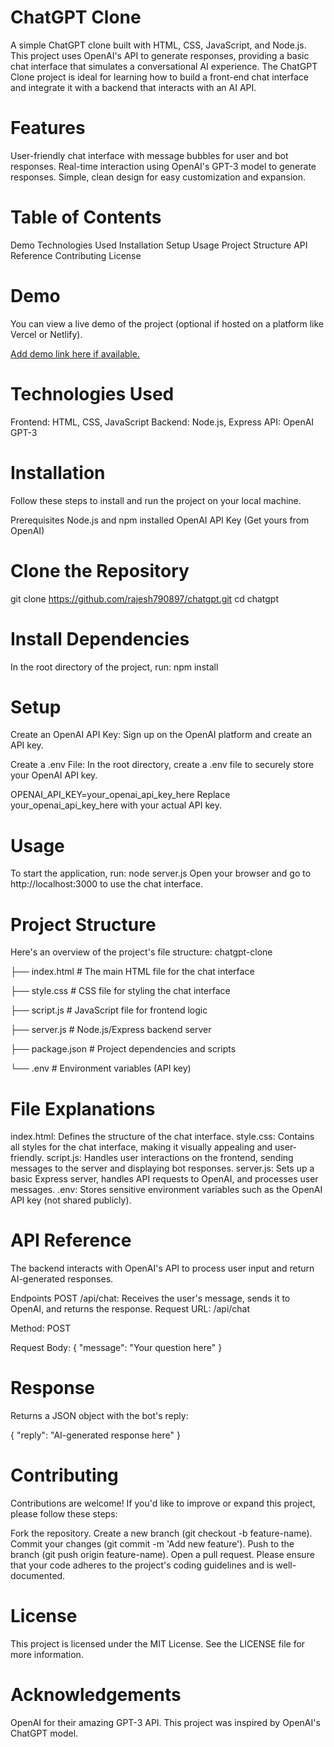 # ChatGPT Clone
A simple ChatGPT clone built with HTML, CSS, JavaScript, and Node.js. This project uses OpenAI's API to generate responses, providing a basic chat interface that simulates a conversational AI experience. The ChatGPT Clone project is ideal for learning how to build a front-end chat interface and integrate it with a backend that interacts with an AI API.

# Features
User-friendly chat interface with message bubbles for user and bot responses.
Real-time interaction using OpenAI's GPT-3 model to generate responses.
Simple, clean design for easy customization and expansion.

# Table of Contents
Demo
Technologies Used
Installation
Setup
Usage
Project Structure
API Reference
Contributing
License

# Demo
You can view a live demo of the project (optional if hosted on a platform like Vercel or Netlify).

[Add demo link here if available.
](https://rajesh790897.github.io/chatgpt/)
# Technologies Used
Frontend: HTML, CSS, JavaScript
Backend: Node.js, Express
API: OpenAI GPT-3

# Installation
Follow these steps to install and run the project on your local machine.

Prerequisites
Node.js and npm installed
OpenAI API Key (Get yours from OpenAI)

# Clone the Repository
git clone https://github.com/rajesh790897/chatgpt.git
cd chatgpt

# Install Dependencies
In the root directory of the project, run:
npm install

# Setup
Create an OpenAI API Key: Sign up on the OpenAI platform and create an API key.

Create a .env File: In the root directory, create a .env file to securely store your OpenAI API key.

OPENAI_API_KEY=your_openai_api_key_here
Replace your_openai_api_key_here with your actual API key.

# Usage
To start the application, run:
node server.js
Open your browser and go to http://localhost:3000 to use the chat interface.

# Project Structure
Here's an overview of the project's file structure:
chatgpt-clone

├── index.html        # The main HTML file for the chat interface

├── style.css         # CSS file for styling the chat interface

├── script.js         # JavaScript file for frontend logic

├── server.js         # Node.js/Express backend server

├── package.json      # Project dependencies and scripts

└── .env              # Environment variables (API key)

# File Explanations
index.html: Defines the structure of the chat interface.
style.css: Contains all styles for the chat interface, making it visually appealing and user-friendly.
script.js: Handles user interactions on the frontend, sending messages to the server and displaying bot responses.
server.js: Sets up a basic Express server, handles API requests to OpenAI, and processes user messages.
.env: Stores sensitive environment variables such as the OpenAI API key (not shared publicly).

# API Reference
The backend interacts with OpenAI's API to process user input and return AI-generated responses.

Endpoints
POST /api/chat: Receives the user's message, sends it to OpenAI, and returns the response.
Request
URL: /api/chat

Method: POST

Request Body:
{
  "message": "Your question here"
}

# Response
Returns a JSON object with the bot's reply:

{
  "reply": "AI-generated response here"
}

# Contributing
Contributions are welcome! If you'd like to improve or expand this project, please follow these steps:

Fork the repository.
Create a new branch (git checkout -b feature-name).
Commit your changes (git commit -m 'Add new feature').
Push to the branch (git push origin feature-name).
Open a pull request.
Please ensure that your code adheres to the project's coding guidelines and is well-documented.

# License
This project is licensed under the MIT License. See the LICENSE file for more information.

# Acknowledgements
OpenAI for their amazing GPT-3 API.
This project was inspired by OpenAI's ChatGPT model.
